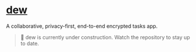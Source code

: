 # [dew](https://dew.today)

A collaborative, privacy-first, end-to-end encrypted tasks app.

> 🚧 dew is currently under construction. Watch the repository to stay up to date.
